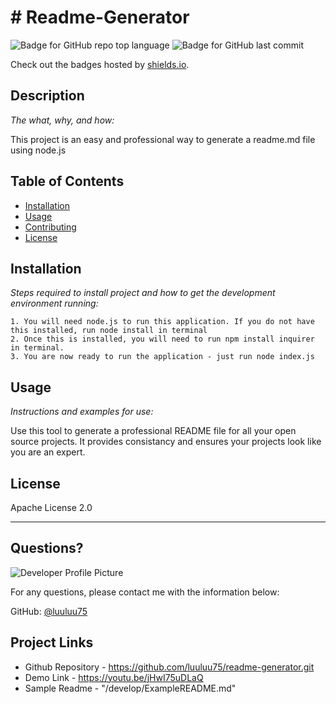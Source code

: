 # # Readme-Generator
   ![Badge for GitHub repo top language](https://img.shields.io/github/languages/top/luuluu75/readme-generator?style=flat&logo=appveyor) ![Badge for GitHub last commit](https://img.shields.io/github/last-commit/luuluu75/readme-generator?style=flat&logo=appveyor)
   
   Check out the badges hosted by [shields.io](https://shields.io/).
   
   
   ## Description 
   
   *The what, why, and how:* 
   
   This project is an easy and professional way to generate a readme.md file using node.js
   ## Table of Contents
   * [Installation](#installation)
   * [Usage](#usage)
   * [Contributing](#contributing)
   * [License](#license)
   
   ## Installation
   
   *Steps required to install project and how to get the development environment running:*
   
    1. You will need node.js to run this application. If you do not have this installed, run node install in terminal
    2. Once this is installed, you will need to run npm install inquirer in terminal.
    3. You are now ready to run the application - just run node index.js
   
   ## Usage 
   
   *Instructions and examples for use:*
   
   Use this tool to generate a professional README file for all your open source projects. It provides consistancy and ensures your projects look like you are an expert.
   
   ## License
   
   Apache License 2.0
   
   ---
   
   ## Questions?
   
   ![Developer Profile Picture](https://avatars.githubusercontent.com/u/74235830?v=4) 
   
   For any questions, please contact me with the information below:
  
   GitHub: [@luuluu75](https://api.github.com/users/luuluu75)

   ## Project Links

   * Github Repository - https://github.com/luuluu75/readme-generator.git
   * Demo Link -  https://youtu.be/jHwI75uDLaQ
   * Sample Readme - "/develop/ExampleREADME.md"
